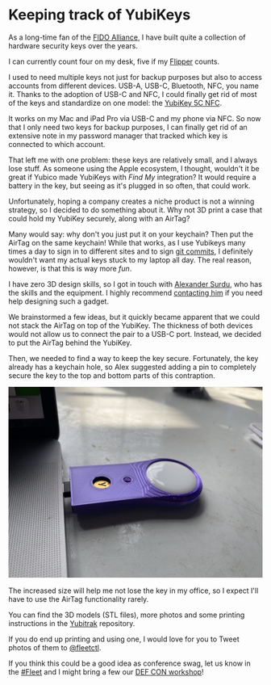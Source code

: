 # Keeping track of YubiKeys
As a long-time fan of the [FIDO Alliance](https://fidoalliance.org/), I have built quite a collection of hardware security keys over the years.

I can currently count four on my desk, five if my [Flipper](https://flipperzero.one/) counts.

I used to need multiple keys not just for backup purposes but also to access accounts from different devices. USB-A, USB-C, Bluetooth, NFC, you name it. Thanks to the adoption of USB-C and NFC, I could finally get rid of most of the keys and standardize on one model: the [YubiKey 5C NFC](https://www.yubico.com/ca/product/yubikey-5c-nfc/). 

It works on my Mac and iPad Pro via USB-C and my phone via NFC. So now that I only need two keys for backup purposes, I can finally get rid of an extensive note in my password manager that tracked which key is connected to which account. 

That left me with one problem: these keys are relatively small, and I always lose stuff. As someone using the Apple ecosystem, I thought, wouldn't it be great if Yubico made YubiKeys with *Find My* integration? It would require a battery in the key, but seeing as it's plugged in so often, that could work. 

Unfortunately, hoping a company creates a niche product is not a winning strategy, so I decided to do something about it. Why not 3D print a case that could hold my YubiKey securely, along with an AirTag?

Many would say: why don't you just put it on your keychain? Then put the AirTag on the same keychain! While that works, as I use Yubikeys many times a day to sign in to different sites and to sign [git commits](https://developers.yubico.com/PGP/Git_signing.html), I definitely wouldn't want my actual keys stuck to my laptop all day. The real reason, however, is that this is way more *fun*.

I have zero 3D design skills, so I got in touch with [Alexander Surdu](https://github.com/surdoozaphonics), who has the skills and the equipment. I highly recommend [contacting him](https://www.surdoozaphonics.com/3d-modeling) if you need help designing such a gadget.

We brainstormed a few ideas, but it quickly became apparent that we could not stack the AirTag on top of the YubiKey. The thickness of both devices would not allow us to connect the pair to a USB-C port. Instead, we decided to put the AirTag behind the YubiKey.

Then, we needed to find a way to keep the key secure. Fortunately, the key already has a keychain hole, so Alex suggested adding a pin to completely secure the key to the top and bottom parts of this contraption.


![Contraption connected](../website/assets/images/articles/keeping-track-of-yubikeys-5c_nfc_connected.jpeg)

The increased size will help me not lose the key in my office, so I expect I'll have to use the AirTag functionality rarely. 

You can find the 3D models (STL files), more photos and some printing instructions in the [Yubitrak](https://github.com/GuillaumeRoss/yubitrak/) repository.

If you do end up printing and using one, I would love for you to Tweet photos of them to [@fleetctl](https://twitter.com/fleetctl).

If you think this could be a good idea as conference swag, let us know in the [#Fleet](http://fleetdm.com/slack) and I might bring a few our [DEF CON workshop](https://forum.defcon.org/node/241778)!



<meta name="category" value="security">
<meta name="authorGitHubUsername" value="GuillaumeRoss">
<meta name="authorFullName" value="Guillaume Ross">
<meta name="publishedOn" value="2022-06-16">
<meta name="articleTitle" value="Keeping track of YubiKeys">
<meta name="articleImageUrl" value="../website/assets/images/articles/keeping-track-of-yubikeys-5c_nfc_connected.jpeg">